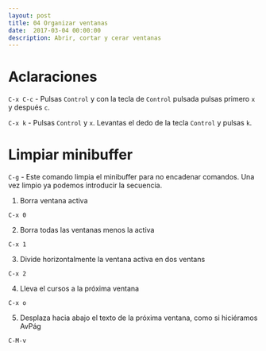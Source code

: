 ```yaml
---
layout: post
title: 04 Organizar ventanas
date:  2017-03-04 00:00:00 
description: Abrir, cortar y cerar ventanas
---
```


# Aclaraciones

`C-x C-c` - Pulsas `Control` y con la tecla de `Control` pulsada pulsas primero `x` y después `c`.<br />

`C-x k` - Pulsas `Control` y `x`. Levantas el dedo de la tecla `Control` y pulsas `k`.<br />


# Limpiar minibuffer

`C-g` - Este comando limpia el minibuffer para no encadenar comandos. Una vez limpio ya podemos introducir la secuencia.



1. Borra ventana activa 

```emacs
C-x 0
```

2. Borra todas las ventanas menos la activa

```emacs
C-x 1
```

3. Divide horizontalmente la ventana activa en dos ventans

```emacs
C-x 2
```

4. Lleva el cursos a la próxima ventana

```emacs
C-x o
```

5. Desplaza hacia abajo el texto de la próxima ventana, como si hiciéramos AvPág

```emacs
C-M-v
```
